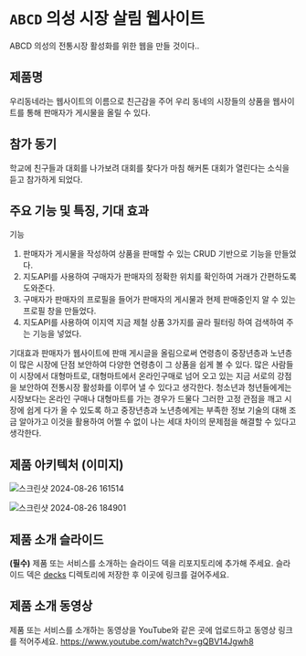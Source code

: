 # `ABCD` 의성 시장 살림 웹사이트

ABCD
의성의 전통시장 활성화를 위한 웹을 만들 것이다..

## 제품명

우리동네라는 웹사이트의 이름으로 친근감을 주어 우리 동네의 시장들의 상품을 웹사이트를 통해 판매자가 게시물을 올릴 수 있다.

## 참가 동기

학교에 친구들과 대회를 나가보려 대회를 찾다가 마침 해커톤 대회가 열린다는 소식을 듣고 참가하게 되었다.

## 주요 기능 및 특징, 기대 효과

기능
1. 판매자가 게시물을 작성하여 상품을 판매할 수 있는 CRUD 기반으로 기능을 만들었다.
2. 지도API를 사용하여 구매자가 판매자의 정확한 위치를 확인하여 거래가 간편하도록 도와준다.
3. 구매자가 판매자의 프로필을 들어가 판매자의 게시물과 현제 판매중인지 알 수 있는 프로필 창을 만들었다.
4. 지도API를 사용하여 이지역 지금 제철 상품 3가지를 골라 필터링 하여 검색하여 주는 기능을 넣었다.

기대효과
판매자가 웹사이트에 판매 게시글을 올림으로써 연령층이 중장년층과 노년층이 많은 시장에 단점 보안하여 다양한 연령층이 그 상품을 쉽게 볼 수 있다.
많은 사람들이 시장에서 대형마트로, 대형마트에서 온라인구매로 넘어 오고 있는 지금 서로의 강점을 보안하여 전통시장 활성화를 이루어 낼 수 있다고 생각한다.
청소년과 청년들에게는 시장보다는 온라인 구매나 대형마트를 가는 경우가 드물다 그러한 고정 관점을 깨고 시장에 쉽게 다가 올 수 있도록 하고 중장년층과 노년층에게는 부족한 정보 기술의 대해 조금 알아가고 이것을 활용하여 어쩔 수 없이 나는 세대 차이의 문제점을 해결할 수 있다고 생각한다.

## 제품 아키텍처 (이미지)

![스크린샷 2024-08-26 161514](https://github.com/user-attachments/assets/ace2a792-bc0e-4339-8081-c501fa542b9c)

![스크린샷 2024-08-26 184901](https://github.com/user-attachments/assets/88e101b6-155d-449e-a822-95ca63f1fe38)


## 제품 소개 슬라이드

**(필수)** 제품 또는 서비스를 소개하는 슬라이드 덱을 리포지토리에 추가해 주세요. 슬라이드 덱은 [decks](./decks) 디렉토리에 저장한 후 이곳에 링크를 걸어주세요.

## 제품 소개 동영상

제품 또는 서비스를 소개하는 동영상을 YouTube와 같은 곳에 업로드하고 동영상 링크를 적어주세요.
https://www.youtube.com/watch?v=gQBV14Jgwh8
